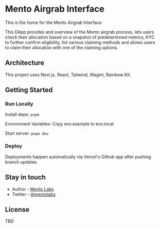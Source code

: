 # Mento Airgrab Interface

This is the home for the Mento Airgrab Interface

This DApp provides and overview of the Mento airgrab process, lets users check their allocation based on a snapshot of predetermined metrics, KYC to further confirm eligibility, list various claiming methods and allows users to claim their allocation with one of the claiming options.

## Architecture



This project uses Next.js, React, Tailwind, Wagmi, Rainbow Kit.

## Getting Started

### Run Locally

Install deps: `pnpm`

Environment Variables: Copy env.example to env.local

Start server: `pnpm dev`

### Deploy

Deployments happen automatically via Vercel's Github app after pushing branch updates.

## Stay in touch

- Author - [Mento Labs](https://mentolabs.xyz)
- Twitter - [@mentolabs](https://twitter.com/mentolabs)

## License

TBD
